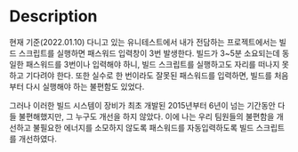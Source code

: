 # Description

현재 기준(2022.01.10) 다니고 있는 유니테스트에서 내가 전담하는 프로젝트에서는 빌드 스크립트를 실행하면 패스워드 입력창이 3번 발생한다.
빌드가 3~5분 소요되는데 동일한 패스워드를 3번이나 입력해야 하니, 빌드 스크립트를 실행하고도 자리를 떠나지 못하고 기다려야 한다. 또한 실수로 한 번이라도 잘못된 패스워드를 입력하면, 빌드를 처음부터 다시 실행해야 하는 불편함도 있었다.

그러나 이러한 빌드 시스템이 장비가 최초 개발된 2015년부터 6년이 넘는 기간동안 다들 불편해했지만, 그 누구도 개선을 하지 않았다. 이에 나는 우리 팀원들의 불편함을 개선하고 불필요한 에너지를 소모하지 않도록 패스워드를 자동입력하도록 빌드 스크립트를 개선하였다.

